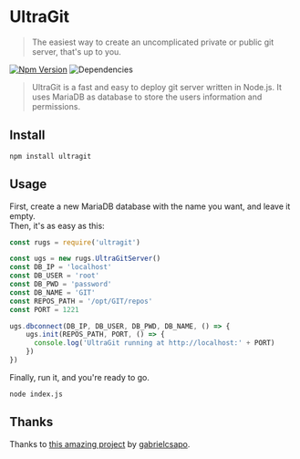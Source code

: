 # UltraGit
> The easiest way to create an uncomplicated private or public git server, that's up to you.

[![Npm Version](https://img.shields.io/npm/v/ultragit.svg)](https://www.npmjs.com/package/ultragit)
![Dependencies](https://david-dm.org/jlxip/UltraGit.svg)

> UltraGit is a fast and easy to deploy git server written in Node.js. It uses MariaDB as database to store the users information and permissions.

## Install
```
npm install ultragit
```

## Usage
First, create a new MariaDB database with the name you want, and leave it empty.<br>
Then, it's as easy as this:

```javascript
const rugs = require('ultragit')

const ugs = new rugs.UltraGitServer()
const DB_IP = 'localhost'
const DB_USER = 'root'
const DB_PWD = 'password'
const DB_NAME = 'GIT'
const REPOS_PATH = '/opt/GIT/repos'
const PORT = 1221

ugs.dbconnect(DB_IP, DB_USER, DB_PWD, DB_NAME, () => {
    ugs.init(REPOS_PATH, PORT, () => {
      console.log('UltraGit running at http://localhost:' + PORT)
    })
})
```

Finally, run it, and you're ready to go.
```
node index.js
```

## Thanks
Thanks to [this amazing project](https://github.com/gabrielcsapo/node-git-server) by [gabrielcsapo](https://github.com/gabrielcsapo).
